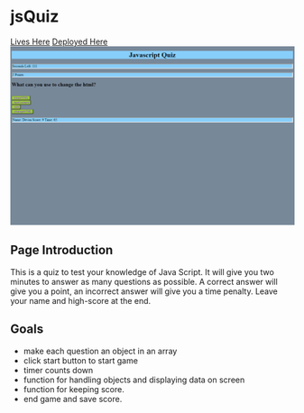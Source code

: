 # jsQuiz
[Lives Here](https://github.com/devonp702/jsQuiz)
[Deployed Here](https://devonp702.github.io/jsQuiz/)
![screenshot](screenshot.png)

## Page Introduction
This is a quiz to test your knowledge of Java Script. It will give you two minutes to answer as many questions as possible. A correct answer will give you a point, an incorrect answer will give you a time penalty. Leave your name and high-score at the end.

## Goals
* make each question an object in an array
* click start button to start game
* timer counts down
* function for handling objects and displaying data on screen
* function for keeping score.
* end game and save score.